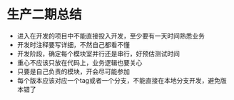 # 生产二期总结

- 进入在开发的项目中不能直接投入开发，至少要有一天时间熟悉业务
- 开发时注释要写详细，不然自己都看不懂
- 开发阶段，确定每个模块室并行还是串行，好预估测试时间
- 重心不应该只放在代码上，业务逻辑也要关心
- 只要是自己负责的模块，开会尽可能参加
- 每个版本应该对应一个tag或者一个分支，不能直接在本地分支开发，避免版本错了
